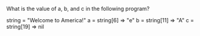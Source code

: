What is the value of a, b, and c in the following program?

string = "Welcome to America!"
a = string[6]
 => "e"
b = string[11]
 => "A"
c = string[19]
 => nil

